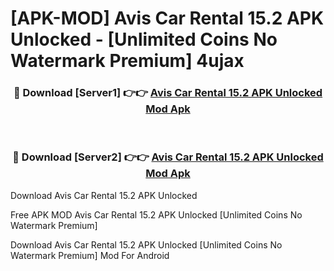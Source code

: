 # [APK-MOD] Avis Car Rental 15.2 APK Unlocked - [Unlimited Coins No Watermark Premium] 4ujax



<div align="center">
<h3>🔴 Download [Server1] 👉👉 <a href="https://momento.my/?title=Avis_Car_Rental_15.2_APK_Unlocked">Avis Car Rental 15.2 APK Unlocked Mod Apk</a></h3><br>

<h3>🔴 Download [Server2] 👉👉 <a href="https://momento.my/?title=Avis_Car_Rental_15.2_APK_Unlocked">Avis Car Rental 15.2 APK Unlocked Mod Apk</a></h3>
</div>



Download Avis Car Rental 15.2 APK Unlocked 

Free APK MOD Avis Car Rental 15.2 APK Unlocked [Unlimited Coins No Watermark Premium]

Download Avis Car Rental 15.2 APK Unlocked [Unlimited Coins No Watermark Premium] Mod For Android
